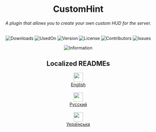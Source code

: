 <h1 align="center">CustomHint</h1>
<h6 align="center">A plugin that allows you to create your own custom HUD for the server.</h6>
<div align="center">

![Downloads](https://img.shields.io/github/downloads/BTF-SCPSL/CustomHint/total?label=Downloads&style=flat-square&logo=github)
![UsedOn](https://btf-scpsl.github.io/CustomHintStatsSite/badge.svg?v=1)
![Version](https://img.shields.io/github/v/release/BTF-SCPSL/CustomHint?label=Version&style=flat-square&logo=github)
![License](https://img.shields.io/github/license/BTF-SCPSL/CustomHint?label=License&style=flat-square&logo=github)
![Contributors](https://img.shields.io/github/contributors/BTF-SCPSL/CustomHint?label=Contributors&style=flat-square&logo=github)
![Issues](https://img.shields.io/github/issues/BTF-SCPSL/CustomHint?label=Issues&style=flat-square&logo=github)

</div>

<div align="center">
  
![Information](https://repobeats.axiom.co/api/embed/aa7588e5eac40914af302a99b6d146413eb22c41.svg "Repobeats analytics image")

</div>
<h2 align="center">
Localized READMEs
</h2>
<div align="center">
  <div>
    <img src="https://flagsapi.com/US/flat/64.png" height=30>
    <br>
    <a href="https://github.com/BTF-SCPSL/CustomHint/blob/master/READMEENG.md">English</a>
  </div>
  <br>
  <div>
    <img src="https://flagsapi.com/RU/flat/64.png" height=30>
    <br>
    <a href="https://github.com/BTF-SCPSL/CustomHint/blob/master/READMERUS.md">Русский</a>
  </div>
  <br>
  <div>
    <img src="https://flagsapi.com/UA/flat/64.png" height=30>
    <br>
    <a href="https://github.com/BTF-SCPSL/CustomHint/blob/master/READMEUA.md">Українська</a>
  </div>
</div>
